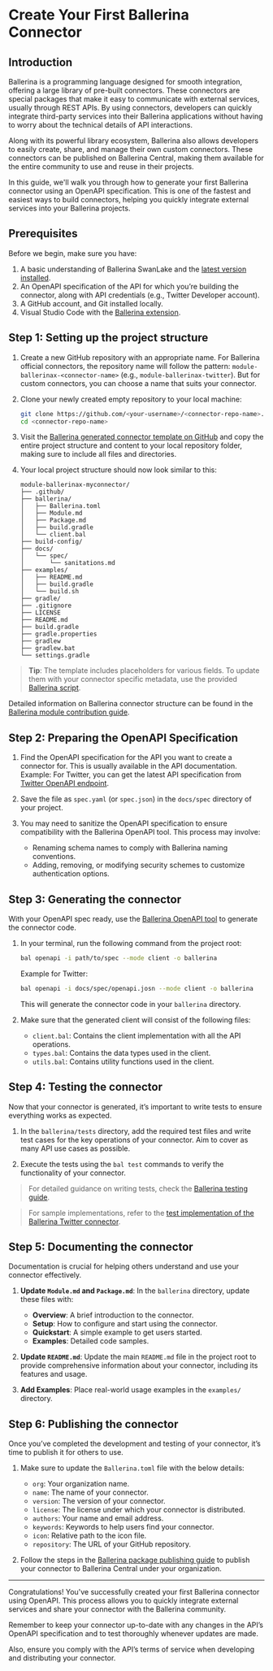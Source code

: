 # Create Your First Ballerina Connector

## Introduction

Ballerina is a programming language designed for smooth integration, offering a large library of pre-built connectors. These connectors are special packages that make it easy to communicate with external services, usually through REST APIs. By using connectors, developers can quickly integrate third-party services into their Ballerina applications without having to worry about the technical details of API interactions.

Along with its powerful library ecosystem, Ballerina also allows developers to easily create, share, and manage their own custom connectors. These connectors can be published on Ballerina Central, making them available for the entire community to use and reuse in their projects.

In this guide, we'll walk you through how to generate your first Ballerina connector using an OpenAPI specification. This is one of the fastest and easiest ways to build connectors, helping you quickly integrate external services into your Ballerina projects.

## Prerequisites

Before we begin, make sure you have:

1. A basic understanding of Ballerina SwanLake and the [latest version installed](https://ballerina.io/downloads/).
2. An OpenAPI specification of the API for which you’re building the connector, along with API credentials (e.g., Twitter Developer account).
3. A GitHub account, and Git installed locally.
4. Visual Studio Code with the [Ballerina extension](https://marketplace.visualstudio.com/items?itemName=WSO2.ballerina).

## Step 1: Setting up the project structure

1. Create a new GitHub repository with an appropriate name. For Ballerina official connectors, the repository name will follow the pattern: `module-ballerinax-<connector-name>` (e.g., `module-ballerinax-twitter`). But for custom connectors, you can choose a name that suits your connector.

2. Clone your newly created empty repository to your local machine:
   ```bash
   git clone https://github.com/<your-username>/<connector-repo-name>.git
   cd <connector-repo-name>
   ```

3. Visit the [Ballerina generated connector template on GitHub](https://github.com/ballerina-platform/ballerina-library/tree/main/library-templates/generated-connector-template/files) and copy the entire project structure and content to your local repository folder, making sure to include all files and directories.

4. Your local project structure should now look similar to this:
   ```
   module-ballerinax-myconnector/
   ├── .github/
   ├── ballerina/
   │   ├── Ballerina.toml
   │   ├── Module.md
   │   ├── Package.md
   │   ├── build.gradle
   │   └── client.bal
   ├── build-config/
   ├── docs/
   │   └── spec/
   │       └── sanitations.md
   ├── examples/
   │   ├── README.md
   │   ├── build.gradle
   │   └── build.sh
   ├── gradle/
   ├── .gitignore
   ├── LICENSE
   ├── README.md
   ├── build.gradle
   ├── gradle.properties
   ├── gradlew
   ├── gradlew.bat
   └── settings.gradle
   ```

> **Tip**: The template includes placeholders for various fields. To update them with your connector specific metadata, use the provided [Ballerina script](https://github.com/ballerina-platform/ballerina-library/blob/main/library-templates/generated-connector-template/scripts/replace_placeholders.bal).

Detailed information on Ballerina connector structure can be found in the [Ballerina module contribution guide](https://github.com/ballerina-platform/ballerina-library/blob/main/docs/adding-a-new-ballerina-module.md#directory-structure).

## Step 2: Preparing the OpenAPI Specification

1. Find the OpenAPI specification for the API you want to create a connector for. This is usually available in the API documentation.
   Example: For Twitter, you can get the latest API specification from [Twitter OpenAPI endpoint](https://api.twitter.com/2/openapi.json).

2. Save the file as `spec.yaml` (or `spec.json`) in the `docs/spec` directory of your project.

3. You may need to sanitize the OpenAPI specification to ensure compatibility with the Ballerina OpenAPI tool. This process may involve:
   - Renaming schema names to comply with Ballerina naming conventions.
   - Adding, removing, or modifying security schemes to customize authentication options.

## Step 3: Generating the connector

With your OpenAPI spec ready, use the [Ballerina OpenAPI tool](https://ballerina.io/learn/openapi-tool/) to generate the connector code.

1. In your terminal, run the following command from the project root:
   ```bash
   bal openapi -i path/to/spec --mode client -o ballerina
   ```

   Example for Twitter:
   ```bash
   bal openapi -i docs/spec/openapi.josn --mode client -o ballerina
   ```

   This will generate the connector code in your `ballerina` directory.

2. Make sure that the generated client will consist of the following files:
   - `client.bal`: Contains the client implementation with all the API operations.
   - `types.bal`: Contains the data types used in the client.
   - `utils.bal`: Contains utility functions used in the client.

## Step 4: Testing the connector

Now that your connector is generated, it’s important to write tests to ensure everything works as expected.

1. In the `ballerina/tests` directory, add the required test files and write test cases for the key operations of your connector. Aim to cover as many API use cases as possible.

2. Execute the tests using the `bal test` commands to verify the functionality of your connector.

> For detailed guidance on writing tests, check the [Ballerina testing guide](https://ballerina.io/learn/test-ballerina-code/test-a-simple-function/).

> For sample implementations, refer to the [test implementation of the Ballerina Twitter connector](https://github.com/ballerina-platform/module-ballerinax-twitter/tree/main/ballerina/tests).

## Step 5: Documenting the connector

Documentation is crucial for helping others understand and use your connector effectively.

1. **Update `Module.md` and `Package.md`**: In the `ballerina` directory, update these files with:
   - **Overview**: A brief introduction to the connector.
   - **Setup**: How to configure and start using the connector.
   - **Quickstart**: A simple example to get users started.
   - **Examples**: Detailed code samples.

2. **Update `README.md`**: Update the main `README.md` file in the project root to provide comprehensive information about your connector, including its features and usage.

3. **Add Examples**: Place real-world usage examples in the `examples/` directory.

## Step 6: Publishing the connector

Once you’ve completed the development and testing of your connector, it’s time to publish it for others to use.

1. Make sure to update the `Ballerina.toml` file with the below details:
   - `org`: Your organization name.
   - `name`: The name of your connector.
   - `version`: The version of your connector.
   - `license`: The license under which your connector is distributed. 
   - `authors`: Your name and email address.
   - `keywords`: Keywords to help users find your connector.
   - `icon`: Relative path to the icon file.
   - `repository`: The URL of your GitHub repository.

2. Follow the steps in the [Ballerina package publishing guide](https://ballerina.io/learn/publish-packages-to-ballerina-central/) to publish your connector to Ballerina Central under your organization.

---

Congratulations! You've successfully created your first Ballerina connector using OpenAPI. This process allows you to quickly integrate external services and share your connector with the Ballerina community.

Remember to keep your connector up-to-date with any changes in the API’s OpenAPI specification and to test thoroughly whenever updates are made. 

Also, ensure you comply with the API’s terms of service when developing and distributing your connector.
